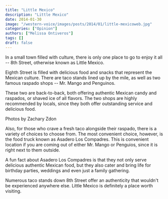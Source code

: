 ```yaml
---
title: "Little Mexico"
description: "Little Mexico"
date: 2014-01-30
image: "/western-voice/images/posts/2014/01/little-mexicoweb.jpg"
categories: ["Opinion"]
authors: ["Melissa Ontiveros"]
tags: []
draft: false
---
```

In a small town filled with culture, there is only one place to go to enjoy it all -- 8th Street, otherwise known as Little Mexico.

Eighth Street is filled with delicious food and snacks that represent the Mexican culture. There are taco stands lined up by the mile, as well as two famous raspado shops -- Mr. Mango and Penguinos.

These two are back-to-back, both offering authentic Mexican candy and raspados, or shaved ice of all flavors. The two shops are highly recommended by locals, since they both offer outstanding service and delicious food.

Photos by Zachary Zdon

Also, for those who crave a fresh taco alongside their raspado, there is a variety of choices to choose from. The most convenient choice, however, is the food truck known as Asadero Los Compadres. This is convenient location if you are coming out of either Mr. Mango or Penguios, since it is right next to them outside.

A fun fact about Asadero Los Compadres is that they not only serve delicious authentic Mexican food, but they also cater and bring life for birthday parties, weddings and even just a family gathering.

Numerous taco stands down 8th Street offer an authenticity that wouldn't be experienced anywhere else. Little Mexico is definitely a place worth visiting.